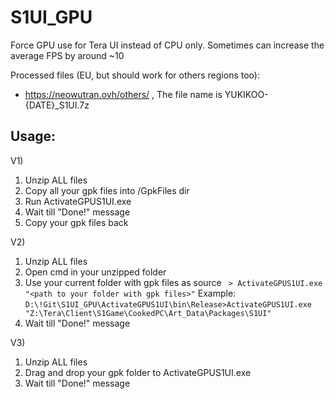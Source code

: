 # S1UI_GPU
Force GPU use for Tera UI instead of CPU only. 
Sometimes can increase the average FPS by around ~10 

Processed files (EU, but should work for others regions too):
- https://neowutran.ovh/others/  , The file name is YUKIKOO-{DATE}_S1UI.7z

## Usage:
V1) 
1. Unzip ALL files
2. Copy all your gpk files into /GpkFiles dir
3. Run ActivateGPUS1UI.exe
4. Wait till "Done!" message 
5. Copy your gpk files back

V2) 
1. Unzip ALL files
2. Open cmd in your unzipped folder
3. Use your current folder with gpk files as source
``` > ActivateGPUS1UI.exe "<path to your folder with gpk files>"```
Example:
```D:\!Git\S1UI_GPU\ActivateGPUS1UI\bin\Release>ActivateGPUS1UI.exe "Z:\Tera\Client\S1Game\CookedPC\Art_Data\Packages\S1UI"```
4. Wait till "Done!" message

V3)
1. Unzip ALL files
2. Drag and drop your gpk folder to ActivateGPUS1UI.exe
3. Wait till "Done!" message
